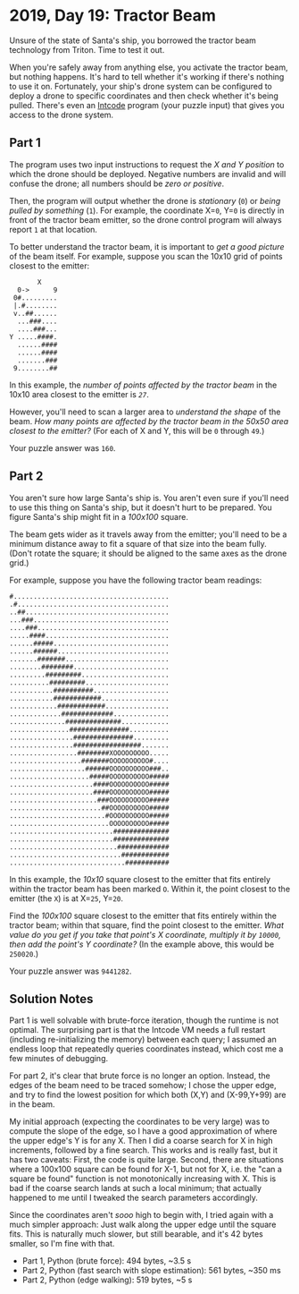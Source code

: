 # 2019, Day 19: Tractor Beam

Unsure of the state of Santa's ship, you borrowed the tractor beam technology from Triton. Time to test it out.

When you're safely away from anything else, you activate the tractor beam, but nothing happens. It's hard to tell whether it's working if there's nothing to use it on. Fortunately, your ship's drone system can be configured to deploy a drone to specific coordinates and then check whether it's being pulled. There's even an [Intcode](../09) program (your puzzle input) that gives you access to the drone system.

## Part 1

The program uses two input instructions to request the _X and Y position_ to which the drone should be deployed. Negative numbers are invalid and will confuse the drone; all numbers should be _zero or positive_.

Then, the program will output whether the drone is _stationary_ (`0`) or _being pulled by something_ (`1`). For example, the coordinate X=`0`, Y=`0` is directly in front of the tractor beam emitter, so the drone control program will always report `1` at that location.

To better understand the tractor beam, it is important to _get a good picture_ of the beam itself. For example, suppose you scan the 10x10 grid of points closest to the emitter:

           X
      0->      9
     0#.........
     |.#........
     v..##......
      ...###....
      ....###...
    Y .....####.
      ......####
      ......####
      .......###
     9........##
    

In this example, the _number of points affected by the tractor beam_ in the 10x10 area closest to the emitter is _`27`_.

However, you'll need to scan a larger area to _understand the shape_ of the beam. _How many points are affected by the tractor beam in the 50x50 area closest to the emitter?_ (For each of X and Y, this will be `0` through `49`.)

Your puzzle answer was `160`.

## Part 2

You aren't sure how large Santa's ship is. You aren't even sure if you'll need to use this thing on Santa's ship, but it doesn't hurt to be prepared. You figure Santa's ship might fit in a _100x100_ square.

The beam gets wider as it travels away from the emitter; you'll need to be a minimum distance away to fit a square of that size into the beam fully. (Don't rotate the square; it should be aligned to the same axes as the drone grid.)

For example, suppose you have the following tractor beam readings:

    #.......................................
    .#......................................
    ..##....................................
    ...###..................................
    ....###.................................
    .....####...............................
    ......#####.............................
    ......######............................
    .......#######..........................
    ........########........................
    .........#########......................
    ..........#########.....................
    ...........##########...................
    ...........############.................
    ............############................
    .............#############..............
    ..............##############............
    ...............###############..........
    ................###############.........
    ................#################.......
    .................########XOOOOOOOOO.....
    ..................#######OOOOOOOOOO#....
    ...................######OOOOOOOOOO###..
    ....................#####OOOOOOOOOO#####
    .....................####OOOOOOOOOO#####
    .....................####OOOOOOOOOO#####
    ......................###OOOOOOOOOO#####
    .......................##OOOOOOOOOO#####
    ........................#OOOOOOOOOO#####
    .........................OOOOOOOOOO#####
    ..........................##############
    ..........................##############
    ...........................#############
    ............................############
    .............................###########
    

In this example, the _10x10_ square closest to the emitter that fits entirely within the tractor beam has been marked `O`. Within it, the point closest to the emitter (the `X`) is at X=`25`, Y=`20`.

Find the _100x100_ square closest to the emitter that fits entirely within the tractor beam; within that square, find the point closest to the emitter. _What value do you get if you take that point's X coordinate, multiply it by `10000`, then add the point's Y coordinate?_ (In the example above, this would be `250020`.)

Your puzzle answer was `9441282`.


## Solution Notes

Part 1 is well solvable with brute-force iteration, though the runtime is not optimal. The surprising part is that the Intcode VM needs a full restart (including re-initializing the memory) between each query; I assumed an endless loop that repeatedly queries coordinates instead, which cost me a few minutes of debugging.

For part 2, it's clear that brute force is no longer an option. Instead, the edges of the beam need to be traced somehow; I chose the upper edge, and try to find the lowest position for which both (X,Y) and (X-99,Y+99) are in the beam.

My initial approach (expecting the coordinates to be very large) was to compute the slope of the edge, so I have a good approximation of where the upper edge's Y is for any X. Then I did a coarse search for X in high increments, followed by a fine search. This works and is really fast, but it has two caveats: First, the code is quite large. Second, there are situations where a 100x100 square can be found for X-1, but not for X, i.e. the "can a square be found" function is not monotonically increasing with X. This is bad if the coarse search lands at such a local minimum; that actually happened to me until I tweaked the search parameters accordingly.

Since the coordinates aren't *sooo* high to begin with, I tried again with a much simpler approach: Just walk along the upper edge until the square fits. This is naturally much slower, but still bearable, and it's 42 bytes smaller, so I'm fine with that.

* Part 1, Python (brute force): 494 bytes, ~3.5 s
* Part 2, Python (fast search with slope estimation): 561 bytes, ~350 ms
* Part 2, Python (edge walking): 519 bytes, ~5 s
